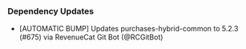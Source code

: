 ### Dependency Updates
* [AUTOMATIC BUMP] Updates purchases-hybrid-common to 5.2.3 (#675) via RevenueCat Git Bot (@RCGitBot)
